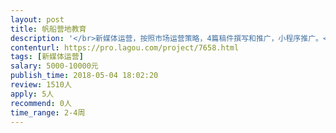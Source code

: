 ```yaml
---                
layout: post       
title: 帆船营地教育           
description: '</br>新媒体运营，按照市场运营策略，4篇稿件撰写和推广，小程序推广。</br>kpi指标</br>触达5万流量，拉新5000人，转化率10%</br>要求有教育行业经验，有1w+案例</br>'     
contenturl: https://pro.lagou.com/project/7658.html      
tags: [新媒体运营]            
salary: 5000-10000元          
publish_time: 2018-05-04 18:02:20         
review: 1510人                   
apply: 5人                   
recommend: 0人                   
time_range: 2-4周              
---                 
```

